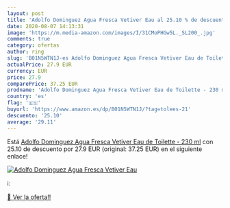 ```yaml
---
layout: post
title: 'Adolfo Dominguez Agua Fresca Vetiver Eau al 25.10 % de descuento'
date: 2020-08-07 14:13:31
image: 'https://m.media-amazon.com/images/I/31CMoPHGw5L._SL200_.jpg'
comments: true
category: ofertas
author: ring
slug: 'B01N5WTN1J-es Adolfo Dominguez Agua Fresca Vetiver Eau de Toilette - 230 ml'
actualPrice: 27.9 EUR
currency: EUR
price: 27.9
comparePrice: 37.25 EUR
prodname: 'Adolfo Dominguez Agua Fresca Vetiver Eau de Toilette - 230 ml'
country: 'es'
flag: '🇪🇸'
buyurl: 'https://www.amazon.es/dp/B01N5WTN1J/?tag=tolees-21'
descuento: '25.10'
average: '29.11'
---
```


Está [Adolfo Dominguez Agua Fresca Vetiver Eau de Toilette - 230 ml](https://www.amazon.es/dp/B01N5WTN1J/?tag=tolees-21) con 25.10 de descuento por 27.9 EUR (original: 37.25 EUR) en el siguiente enlace!

[![Adolfo Dominguez Agua Fresca Vetiver Eau](https://m.media-amazon.com/images/I/31CMoPHGw5L._SL200_.jpg)](https://www.amazon.es/dp/B01N5WTN1J/?tag=tolees-21)

ℹ️:


[🛒 Ver la oferta!!](https://www.amazon.es/dp/B01N5WTN1J/?tag=tolees-21)
